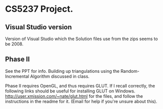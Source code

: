 # CS5237 Project.

## Visual Studio version

Version of Visual Studio which the Solution files use from the zips seems to be 2008.

## Phase II

See the PPT for info. Building up triangulations using the Random-Incremental Algorithm
discussed in class.

Phase II requires OpenGL, and thus requires GLUT.
If I recall correctly, the following links should be useful for installing GLUT on Windows.
http://user.xmission.com/~nate/glut.html for the files, and follow the instructions in the readme for it.
(Email for help if you're unsure about this).